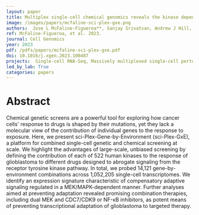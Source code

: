 ```yaml
---
layout: paper
title: Multiplex single-cell chemical genomics reveals the kinase dependence of the response to targeted therapy
image: /images/papers/mcfaline-sci-plex-gxe.png
authors:  Jose L McFaline-Figueroa**, Sanjay Srivatsan, Andrew J Hill, Molly Gasperini, Dana L Jackson, Lauren Saunders, Silvia Domcke, Samuel G Regalado, Paul Lazarchuck, Sarai Alvarez, Raymond J Monnat Jr., Jay Shendure, Cole Trapnell**
ref: McFaline-Figueroa, et al. 2023.
journal: Cell Genomics
year: 2023
pdf: /pdfs/papers/mcfaline-sci-plex-gxe.pdf
doi: 10.1016/j.xgen.2023.100487
projects:  Single-cell RNA-Seq, Massively multiplexed single-cell perturbation experiments
led_by_lab: True
categories: papers
---
```


# Abstract

Chemical genetic screens are a powerful tool for exploring how cancer cells' response to drugs is shaped by their mutations, yet they lack a molecular view of the contribution of individual genes to the response to exposure. Here, we present sci-Plex-Gene-by-Environment (sci-Plex-GxE), a platform for combined single-cell genetic and chemical screening at scale. We highlight the advantages of large-scale, unbiased screening by defining the contribution of each of 522 human kinases to the response of glioblastoma to different drugs designed to abrogate signaling from the receptor tyrosine kinase pathway. In total, we probed 14,121 gene-by-environment combinations across 1,052,205 single-cell transcriptomes. We identify an expression signature characteristic of compensatory adaptive signaling regulated in a MEK/MAPK-dependent manner. Further analyses aimed at preventing adaptation revealed promising combination therapies, including dual MEK and CDC7/CDK9 or NF-κB inhibitors, as potent means of preventing transcriptional adaptation of glioblastoma to targeted therapy.



